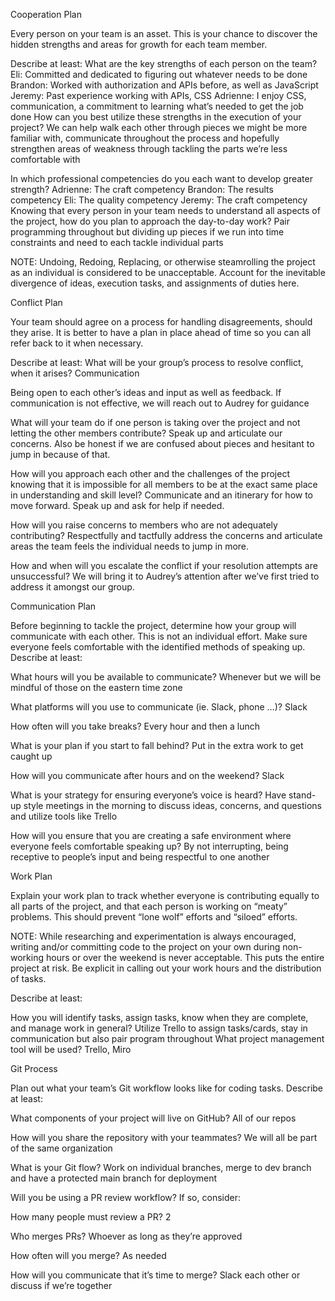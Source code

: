 Cooperation Plan

Every person on your team is an asset. This is your chance to discover the hidden strengths and areas for growth for each team member.

Describe at least:
What are the key strengths of each person on the team?
Eli: Committed and dedicated to figuring out whatever needs to be done
Brandon: Worked with authorization and APIs before, as well as JavaScript
Jeremy: Past experience working with APIs, CSS
Adrienne: I enjoy CSS, communication, a commitment to learning what’s needed to get the job done
How can you best utilize these strengths in the execution of your project? We can help walk each other through pieces we might be more familiar with, communicate throughout the process and hopefully strengthen areas of weakness through tackling the parts we’re less comfortable with

In which professional competencies do you each want to develop greater strength?
Adrienne: The craft competency
Brandon: The results competency
Eli: The quality competency
Jeremy: The craft competency
Knowing that every person in your team needs to understand all aspects of the project, how do you plan to approach the day-to-day work? Pair programming throughout but dividing up pieces if we run into time constraints and need to each tackle individual parts

NOTE: Undoing, Redoing, Replacing, or otherwise steamrolling the project as an individual is considered to be unacceptable. Account for the inevitable divergence of ideas, execution tasks, and assignments of duties here.

Conflict Plan

Your team should agree on a process for handling disagreements, should they arise. It is better to have a plan in place ahead of time so you can all refer back to it when necessary.

Describe at least:
What will be your group’s process to resolve conflict, when it arises? Communication

Being open to each other’s ideas and input as well as feedback. If communication is not effective, we will reach out to Audrey for guidance

What will your team do if one person is taking over the project and not letting the other members contribute?
Speak up and articulate our concerns. Also be honest if we are confused about pieces and hesitant to jump in because of that.

How will you approach each other and the challenges of the project knowing that it is impossible for all members to be at the exact same place in understanding and skill level?
Communicate and an itinerary for how to move forward. Speak up and ask for help if needed.

How will you raise concerns to members who are not adequately contributing? Respectfully and tactfully address the concerns and articulate areas the team feels the individual needs to jump in more.

How and when will you escalate the conflict if your resolution attempts are unsuccessful?
We will bring it to Audrey’s attention after we’ve first tried to address it amongst our group.

Communication Plan

Before beginning to tackle the project, determine how your group will communicate with each other. This is not an individual effort. Make sure everyone feels comfortable with the identified methods of speaking up.
Describe at least:

What hours will you be available to communicate?
Whenever but we will be mindful of those on the eastern time zone

What platforms will you use to communicate (ie. Slack, phone …)? Slack

How often will you take breaks? Every hour and then a lunch

What is your plan if you start to fall behind? Put in the extra work to get caught up

How will you communicate after hours and on the weekend? Slack

What is your strategy for ensuring everyone’s voice is heard? Have stand-up style meetings in the morning to discuss ideas, concerns, and questions and utilize tools like Trello

How will you ensure that you are creating a safe environment where everyone feels comfortable speaking up? By not interrupting, being receptive to people’s input and being respectful to one another

Work Plan

Explain your work plan to track whether everyone is contributing equally to all parts of the project, and that each person is working on “meaty” problems. This should prevent “lone wolf” efforts and “siloed” efforts.

NOTE: While researching and experimentation is always encouraged, writing and/or committing code to the project on your own during non-working hours or over the weekend is never acceptable. This puts the entire project at risk. Be explicit in calling out your work hours and the distribution of tasks.

Describe at least:

How you will identify tasks, assign tasks, know when they are complete, and manage work in general?
Utilize Trello to assign tasks/cards, stay in communication but also pair program throughout
What project management tool will be used? Trello, Miro

Git Process

Plan out what your team’s Git workflow looks like for coding tasks.
Describe at least:

What components of your project will live on GitHub? All of our repos

How will you share the repository with your teammates? We will all be part of the same organization

What is your Git flow? Work on individual branches, merge to dev branch and have a protected main branch for deployment

Will you be using a PR review workflow? If so, consider:

How many people must review a PR? 2

Who merges PRs? Whoever as long as they’re approved

How often will you merge? As needed

How will you communicate that it’s time to merge? Slack each other or discuss if we’re together
